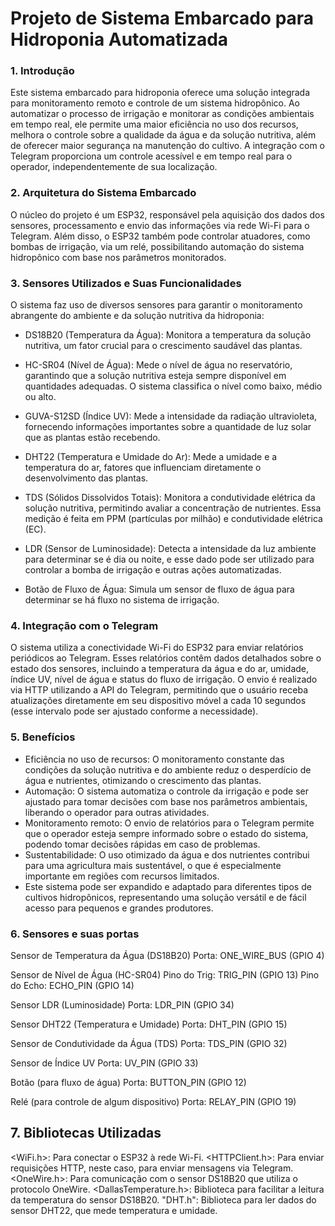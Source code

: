 # Projeto de Sistema Embarcado para Hidroponia Automatizada

### 1. Introdução
Este sistema embarcado para hidroponia oferece uma solução integrada para monitoramento remoto e controle de um sistema hidropônico. Ao automatizar o processo de irrigação e monitorar as condições ambientais em tempo real, ele permite uma maior eficiência no uso dos recursos, melhora o controle sobre a qualidade da água e da solução nutritiva, além de oferecer maior segurança na manutenção do cultivo. A integração com o Telegram proporciona um controle acessível e em tempo real para o operador, independentemente de sua localização.

### 2. Arquitetura do Sistema Embarcado
O núcleo do projeto é um ESP32, responsável pela aquisição dos dados dos sensores, processamento e envio das informações via rede Wi-Fi para o Telegram. Além disso, o ESP32 também pode controlar atuadores, como bombas de irrigação, via um relé, possibilitando automação do sistema hidropônico com base nos parâmetros monitorados.

### 3. Sensores Utilizados e Suas Funcionalidades
O sistema faz uso de diversos sensores para garantir o monitoramento abrangente do ambiente e da solução nutritiva da hidroponia:

- DS18B20 (Temperatura da Água): Monitora a temperatura da solução nutritiva, um fator crucial para o crescimento saudável das plantas.

- HC-SR04 (Nível de Água): Mede o nível de água no reservatório, garantindo que a solução nutritiva esteja sempre disponível em quantidades adequadas. O sistema classifica o nível como baixo, médio ou alto.

- GUVA-S12SD (Índice UV): Mede a intensidade da radiação ultravioleta, fornecendo informações importantes sobre a quantidade de luz solar que as plantas estão recebendo.

- DHT22 (Temperatura e Umidade do Ar): Mede a umidade e a temperatura do ar, fatores que influenciam diretamente o desenvolvimento das plantas.

- TDS (Sólidos Dissolvidos Totais): Monitora a condutividade elétrica da solução nutritiva, permitindo avaliar a concentração de nutrientes. Essa medição é feita em PPM (partículas por milhão) e condutividade elétrica (EC).

- LDR (Sensor de Luminosidade): Detecta a intensidade da luz ambiente para determinar se é dia ou noite, e esse dado pode ser utilizado para controlar a bomba de irrigação e outras ações automatizadas.

- Botão de Fluxo de Água: Simula um sensor de fluxo de água para determinar se há fluxo no sistema de irrigação.

### 4. Integração com o Telegram
O sistema utiliza a conectividade Wi-Fi do ESP32 para enviar relatórios periódicos ao Telegram. Esses relatórios contêm dados detalhados sobre o estado dos sensores, incluindo a temperatura da água e do ar, umidade, índice UV, nível de água e status do fluxo de irrigação. O envio é realizado via HTTP utilizando a API do Telegram, permitindo que o usuário receba atualizações diretamente em seu dispositivo móvel a cada 10 segundos (esse intervalo pode ser ajustado conforme a necessidade).

### 5. Benefícios
- Eficiência no uso de recursos: O monitoramento constante das condições da solução nutritiva e do ambiente reduz o desperdício de água e nutrientes, otimizando o crescimento das plantas.
- Automação: O sistema automatiza o controle da irrigação e pode ser ajustado para tomar decisões com base nos parâmetros ambientais, liberando o operador para outras atividades.
- Monitoramento remoto: O envio de relatórios para o Telegram permite que o operador esteja sempre informado sobre o estado do sistema, podendo tomar decisões rápidas em caso de problemas.
- Sustentabilidade: O uso otimizado da água e dos nutrientes contribui para uma agricultura mais sustentável, o que é especialmente importante em regiões com recursos limitados.
- Este sistema pode ser expandido e adaptado para diferentes tipos de cultivos hidropônicos, representando uma solução versátil e de fácil acesso para pequenos e grandes produtores.


### 6. Sensores e suas portas

Sensor de Temperatura da Água (DS18B20)
Porta: ONE_WIRE_BUS (GPIO 4)

Sensor de Nível de Água (HC-SR04)
Pino do Trig: TRIG_PIN (GPIO 13)
Pino do Echo: ECHO_PIN (GPIO 14)

Sensor LDR (Luminosidade)
Porta: LDR_PIN (GPIO 34)

Sensor DHT22 (Temperatura e Umidade)
Porta: DHT_PIN (GPIO 15)

Sensor de Condutividade da Água (TDS)
Porta: TDS_PIN (GPIO 32)

Sensor de Índice UV
Porta: UV_PIN (GPIO 33)

Botão (para fluxo de água)
Porta: BUTTON_PIN (GPIO 12)

Relé (para controle de algum dispositivo)
Porta: RELAY_PIN (GPIO 19)

## 7. Bibliotecas Utilizadas
<WiFi.h>: Para conectar o ESP32 à rede Wi-Fi.
<HTTPClient.h>: Para enviar requisições HTTP, neste caso, para enviar mensagens via Telegram.
<OneWire.h>: Para comunicação com o sensor DS18B20 que utiliza o protocolo OneWire.
<DallasTemperature.h>: Biblioteca para facilitar a leitura da temperatura do sensor DS18B20.
"DHT.h": Biblioteca para ler dados do sensor DHT22, que mede temperatura e umidade.
